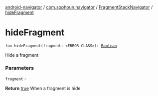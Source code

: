 [android-navigator](../../index.md) / [com.sophoun.navigator](../index.md) / [FragmentStackNavigator](index.md) / [hideFragment](./hide-fragment.md)

# hideFragment

`fun hideFragment(fragment: <ERROR CLASS>): `[`Boolean`](https://kotlinlang.org/api/latest/jvm/stdlib/kotlin/-boolean/index.html)

Hide a fragment

### Parameters

`fragment` -

**Return**
[true](#) When a fragment is hide

